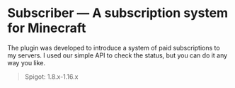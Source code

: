 # Subscriber — A subscription system for Minecraft
The plugin was developed to introduce a system of paid subscriptions to my servers. I used our simple API to check the status, but you can do it any way you like.

> Spigot: 1.8.x-1.16.x

